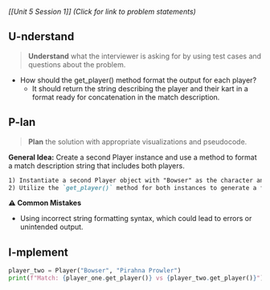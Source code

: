 *[[Unit 5 Session 1]] (Click for link to problem statements)*

## U-nderstand
 
> **Understand** what the interviewer is asking for by using test cases and questions about the problem.

- How should the get_player() method format the output for each player?
  - It should return the string describing the player and their kart in a format ready for concatenation in the match description.

## P-lan

> **Plan** the solution with appropriate visualizations and pseudocode.

**General Idea:** Create a second Player instance and use a method to format a match description string that includes both players.

```markdown
1) Instantiate a second Player object with "Bowser" as the character and "Pirahna Prowler" as the kart, storing it in `player_two`.
2) Utilize the `get_player()` method for both instances to generate a formatted match description.
```

**⚠️ Common Mistakes**

- Using incorrect string formatting syntax, which could lead to errors or unintended output.


## I-mplement

```python
player_two = Player("Bowser", "Pirahna Prowler")
print(f"Match: {player_one.get_player()} vs {player_two.get_player()}")
```